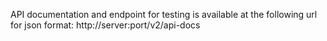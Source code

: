 API documentation and endpoint for testing is available at the following url for json format: http://server:port/v2/api-docs
